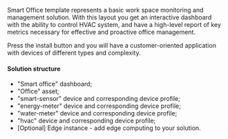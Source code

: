 Smart Office template represents a basic work space monitoring and management solution. 
With this layout you get an interactive dashboard with the ability to control HVAC system, and have a high-level report of key metrics necessary for effective and proactive office management.

Press the install button and you will have a customer-oriented application with devices of different types and complexity.

#### Solution structure

* "Smart office" dashboard;
* "Office" asset;
* "smart-sensor" device and corresponding device profile;
* "energy-meter" device and corresponding device profile;  
* "water-meter" device and corresponding device profile;
* "hvac" device and corresponding device profile;
* [Optional] Edge instance - add edge computing to your solution.
